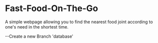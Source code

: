 # Fast-Food-On-The-Go
A simple webpage allowing you to find the nearest food joint according to one's need in the shortest time.

--Create a new Branch 'database'
